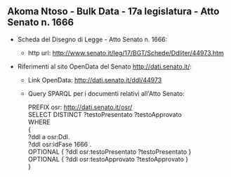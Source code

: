 ## Akoma Ntoso - Bulk Data - 17a legislatura - Atto Senato n. 1666 ##

* Scheda del Disegno di Legge - Atto Senato n. 1666:
	* http url: http://www.senato.it/leg/17/BGT/Schede/Ddliter/44973.htm

* Riferimenti al sito OpenData del Senato http://dati.senato.it/:
	* Link OpenData: http://dati.senato.it/ddl/44973
	* Query SPARQL per i documenti relativi all'Atto Senato:

        PREFIX osr: <http://dati.senato.it/osr/>  
		SELECT DISTINCT ?testoPresentato ?testoApprovato  
		WHERE  
		{  
		    ?ddl a osr:Ddl.  
		    ?ddl osr:idFase 1666 .  
		    OPTIONAL { ?ddl osr:testoPresentato ?testoPresentato }  
		    OPTIONAL { ?ddl osr:testoApprovato ?testoApprovato }  
		}
		
